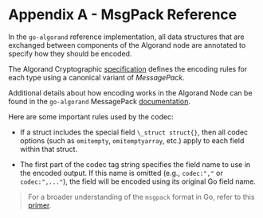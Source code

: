 # Appendix A - MsgPack Reference

In the `go-algorand` reference implementation, all data structures that are exchanged
between components of the Algorand node are annotated to specify how they should
be encoded.

The Algorand Cryptographic [specification](../crypto/crypto-representation.md) defines
the encoding rules for each type using a canonical variant of _MessagePack_.

Additional details about how encoding works in the Algorand Node can be found in
the `go-algorand` MessagePack [documentation](https://github.com/algorand/go-algorand/blob/b6e5bcadf0ad3861d4805c51cbf3f695c38a93b7/docs/messagepack.md).

Here are some important rules used by the codec:

- If a struct includes the special field `\_struct struct{}`, then all codec options
(such as `omitempty`, `omitemptyarray`, etc.) apply to each field within that struct.

- The first part of the codec tag string specifies the field name to use in the encoded
output. If this name is omitted (e.g., `codec:","` or `codec:",..."`), the field
will be encoded using its original Go field name.

> For a broader understanding of the `msgpack` format in Go, refer to this [primer](https://ugorji.net/blog/go-codec-primer).
